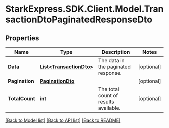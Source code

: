 # StarkExpress.SDK.Client.Model.TransactionDtoPaginatedResponseDto

## Properties

Name | Type | Description | Notes
------------ | ------------- | ------------- | -------------
**Data** | [**List&lt;TransactionDto&gt;**](TransactionDto.md) | The data in the paginated response. | [optional] 
**Pagination** | [**PaginationDto**](PaginationDto.md) |  | [optional] 
**TotalCount** | **int** | The total count of results available. | [optional] 

[[Back to Model list]](../README.md#documentation-for-models) [[Back to API list]](../README.md#documentation-for-api-endpoints) [[Back to README]](../README.md)

